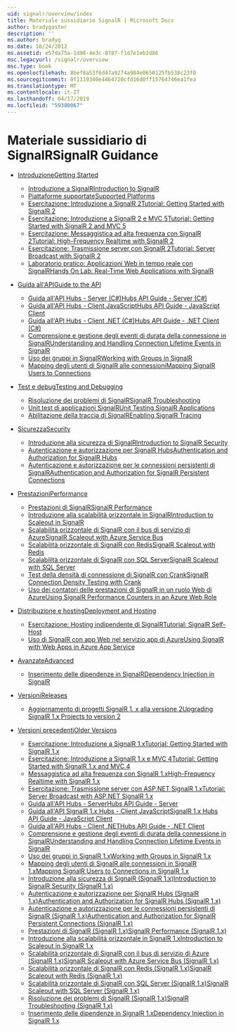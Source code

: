 ```yaml
---
uid: signalr/overview/index
title: Materiale sussidiario SignalR | Microsoft Docs
author: bradygaster
description: ''
ms.author: bradyg
ms.date: 10/24/2012
ms.assetid: e57da75a-1d98-4e3c-8787-f1d7e1eb2d86
msc.legacyurl: /signalr/overview
msc.type: book
ms.openlocfilehash: 8bef8a53f6d47a9274a984e0650125fb538c23f0
ms.sourcegitcommit: 0f1119340e4464720cfd16d0ff15764746ea1fea
ms.translationtype: MT
ms.contentlocale: it-IT
ms.lasthandoff: 04/17/2019
ms.locfileid: "59380067"
---
```

# <a name="signalr-guidance"></a><span data-ttu-id="b8829-102">Materiale sussidiario di SignalR</span><span class="sxs-lookup"><span data-stu-id="b8829-102">SignalR Guidance</span></span>

- [<span data-ttu-id="b8829-103">Introduzione</span><span class="sxs-lookup"><span data-stu-id="b8829-103">Getting Started</span></span>](getting-started/index.md)

    - [<span data-ttu-id="b8829-104">Introduzione a SignalR</span><span class="sxs-lookup"><span data-stu-id="b8829-104">Introduction to SignalR</span></span>](getting-started/introduction-to-signalr.md)
    - [<span data-ttu-id="b8829-105">Piattaforme supportate</span><span class="sxs-lookup"><span data-stu-id="b8829-105">Supported Platforms</span></span>](getting-started/supported-platforms.md)
    - [<span data-ttu-id="b8829-106">Esercitazione: Introduzione a SignalR 2</span><span class="sxs-lookup"><span data-stu-id="b8829-106">Tutorial: Getting Started with SignalR 2</span></span>](getting-started/tutorial-getting-started-with-signalr.md)
    - [<span data-ttu-id="b8829-107">Esercitazione: Introduzione a SignalR 2 e MVC 5</span><span class="sxs-lookup"><span data-stu-id="b8829-107">Tutorial: Getting Started with SignalR 2 and MVC 5</span></span>](getting-started/tutorial-getting-started-with-signalr-and-mvc.md)
    - [<span data-ttu-id="b8829-108">Esercitazione: Messaggistica ad alta frequenza con SignalR 2</span><span class="sxs-lookup"><span data-stu-id="b8829-108">Tutorial: High-Frequency Realtime with SignalR 2</span></span>](getting-started/tutorial-high-frequency-realtime-with-signalr.md)
    - [<span data-ttu-id="b8829-109">Esercitazione: Trasmissione server con SignalR 2</span><span class="sxs-lookup"><span data-stu-id="b8829-109">Tutorial: Server Broadcast with SignalR 2</span></span>](getting-started/tutorial-server-broadcast-with-signalr.md)
    - [<span data-ttu-id="b8829-110">Laboratorio pratico: Applicazioni Web in tempo reale con SignalR</span><span class="sxs-lookup"><span data-stu-id="b8829-110">Hands On Lab: Real-Time Web Applications with SignalR</span></span>](getting-started/real-time-web-applications-with-signalr.md)
- [<span data-ttu-id="b8829-111">Guida all'API</span><span class="sxs-lookup"><span data-stu-id="b8829-111">Guide to the API</span></span>](guide-to-the-api/index.md)

    - [<span data-ttu-id="b8829-112">Guida all'API Hubs - Server (C#)</span><span class="sxs-lookup"><span data-stu-id="b8829-112">Hubs API Guide - Server (C#)</span></span>](guide-to-the-api/hubs-api-guide-server.md)
    - [<span data-ttu-id="b8829-113">Guida all'API Hubs - Client JavaScript</span><span class="sxs-lookup"><span data-stu-id="b8829-113">Hubs API Guide - JavaScript Client</span></span>](guide-to-the-api/hubs-api-guide-javascript-client.md)
    - [<span data-ttu-id="b8829-114">Guida all'API Hubs - Client .NET (C#)</span><span class="sxs-lookup"><span data-stu-id="b8829-114">Hubs API Guide - .NET Client (C#)</span></span>](guide-to-the-api/hubs-api-guide-net-client.md)
    - [<span data-ttu-id="b8829-115">Comprensione e gestione degli eventi di durata della connessione in SignalR</span><span class="sxs-lookup"><span data-stu-id="b8829-115">Understanding and Handling Connection Lifetime Events in SignalR</span></span>](guide-to-the-api/handling-connection-lifetime-events.md)
    - [<span data-ttu-id="b8829-116">Uso dei gruppi in SignalR</span><span class="sxs-lookup"><span data-stu-id="b8829-116">Working with Groups in SignalR</span></span>](guide-to-the-api/working-with-groups.md)
    - [<span data-ttu-id="b8829-117">Mapping degli utenti di SignalR alle connessioni</span><span class="sxs-lookup"><span data-stu-id="b8829-117">Mapping SignalR Users to Connections</span></span>](guide-to-the-api/mapping-users-to-connections.md)
- [<span data-ttu-id="b8829-118">Test e debug</span><span class="sxs-lookup"><span data-stu-id="b8829-118">Testing and Debugging</span></span>](testing-and-debugging/index.md)

    - [<span data-ttu-id="b8829-119">Risoluzione dei problemi di SignalR</span><span class="sxs-lookup"><span data-stu-id="b8829-119">SignalR Troubleshooting</span></span>](testing-and-debugging/troubleshooting.md)
    - [<span data-ttu-id="b8829-120">Unit test di applicazioni SignalR</span><span class="sxs-lookup"><span data-stu-id="b8829-120">Unit Testing SignalR Applications</span></span>](testing-and-debugging/unit-testing-signalr-applications.md)
    - [<span data-ttu-id="b8829-121">Abilitazione della traccia di SignalR</span><span class="sxs-lookup"><span data-stu-id="b8829-121">Enabling SignalR Tracing</span></span>](testing-and-debugging/enabling-signalr-tracing.md)
- [<span data-ttu-id="b8829-122">Sicurezza</span><span class="sxs-lookup"><span data-stu-id="b8829-122">Security</span></span>](security/index.md)

    - [<span data-ttu-id="b8829-123">Introduzione alla sicurezza di SignalR</span><span class="sxs-lookup"><span data-stu-id="b8829-123">Introduction to SignalR Security</span></span>](security/introduction-to-security.md)
    - [<span data-ttu-id="b8829-124">Autenticazione e autorizzazione per SignalR Hubs</span><span class="sxs-lookup"><span data-stu-id="b8829-124">Authentication and Authorization for SignalR Hubs</span></span>](security/hub-authorization.md)
    - [<span data-ttu-id="b8829-125">Autenticazione e autorizzazione per le connessioni persistenti di SignalR</span><span class="sxs-lookup"><span data-stu-id="b8829-125">Authentication and Authorization for SignalR Persistent Connections</span></span>](security/persistent-connection-authorization.md)
- [<span data-ttu-id="b8829-126">Prestazioni</span><span class="sxs-lookup"><span data-stu-id="b8829-126">Performance</span></span>](performance/index.md)

    - [<span data-ttu-id="b8829-127">Prestazioni di SignalR</span><span class="sxs-lookup"><span data-stu-id="b8829-127">SignalR Performance</span></span>](performance/signalr-performance.md)
    - [<span data-ttu-id="b8829-128">Introduzione alla scalabilità orizzontale in SignalR</span><span class="sxs-lookup"><span data-stu-id="b8829-128">Introduction to Scaleout in SignalR</span></span>](performance/scaleout-in-signalr.md)
    - [<span data-ttu-id="b8829-129">Scalabilità orizzontale di SignalR con il bus di servizio di Azure</span><span class="sxs-lookup"><span data-stu-id="b8829-129">SignalR Scaleout with Azure Service Bus</span></span>](performance/scaleout-with-windows-azure-service-bus.md)
    - [<span data-ttu-id="b8829-130">Scalabilità orizzontale di SignalR con Redis</span><span class="sxs-lookup"><span data-stu-id="b8829-130">SignalR Scaleout with Redis</span></span>](performance/scaleout-with-redis.md)
    - [<span data-ttu-id="b8829-131">Scalabilità orizzontale di SignalR con SQL Server</span><span class="sxs-lookup"><span data-stu-id="b8829-131">SignalR Scaleout with SQL Server</span></span>](performance/scaleout-with-sql-server.md)
    - [<span data-ttu-id="b8829-132">Test della densità di connessione di SignalR con Crank</span><span class="sxs-lookup"><span data-stu-id="b8829-132">SignalR Connection Density Testing with Crank</span></span>](performance/signalr-connection-density-testing-with-crank.md)
    - [<span data-ttu-id="b8829-133">Uso dei contatori delle prestazioni di SignalR in un ruolo Web di Azure</span><span class="sxs-lookup"><span data-stu-id="b8829-133">Using SignalR Performance Counters in an Azure Web Role</span></span>](performance/using-signalr-performance-counters-in-an-azure-web-role.md)
- [<span data-ttu-id="b8829-134">Distribuzione e hosting</span><span class="sxs-lookup"><span data-stu-id="b8829-134">Deployment and Hosting</span></span>](deployment/index.md)

    - [<span data-ttu-id="b8829-135">Esercitazione: Hosting indipendente di SignalR</span><span class="sxs-lookup"><span data-stu-id="b8829-135">Tutorial: SignalR Self-Host</span></span>](deployment/tutorial-signalr-self-host.md)
    - [<span data-ttu-id="b8829-136">Uso di SignalR con app Web nel servizio app di Azure</span><span class="sxs-lookup"><span data-stu-id="b8829-136">Using SignalR with Web Apps in Azure App Service</span></span>](deployment/using-signalr-with-azure-web-sites.md)
- [<span data-ttu-id="b8829-137">Avanzate</span><span class="sxs-lookup"><span data-stu-id="b8829-137">Advanced</span></span>](advanced/index.md)

    - [<span data-ttu-id="b8829-138">Inserimento delle dipendenze in SignalR</span><span class="sxs-lookup"><span data-stu-id="b8829-138">Dependency Injection in SignalR</span></span>](advanced/dependency-injection.md)
- [<span data-ttu-id="b8829-139">Versioni</span><span class="sxs-lookup"><span data-stu-id="b8829-139">Releases</span></span>](releases/index.md)

    - [<span data-ttu-id="b8829-140">Aggiornamento di progetti SignalR 1. x alla versione 2</span><span class="sxs-lookup"><span data-stu-id="b8829-140">Upgrading SignalR 1.x Projects to version 2</span></span>](releases/upgrading-signalr-1x-projects-to-20.md)
- [<span data-ttu-id="b8829-141">Versioni precedenti</span><span class="sxs-lookup"><span data-stu-id="b8829-141">Older Versions</span></span>](older-versions/index.md)

    - [<span data-ttu-id="b8829-142">Esercitazione: Introduzione a SignalR 1.x</span><span class="sxs-lookup"><span data-stu-id="b8829-142">Tutorial: Getting Started with SignalR 1.x</span></span>](older-versions/tutorial-getting-started-with-signalr.md)
    - [<span data-ttu-id="b8829-143">Esercitazione: Introduzione a SignalR 1.x e MVC 4</span><span class="sxs-lookup"><span data-stu-id="b8829-143">Tutorial: Getting Started with SignalR 1.x and MVC 4</span></span>](older-versions/tutorial-getting-started-with-signalr-and-mvc-4.md)
    - [<span data-ttu-id="b8829-144">Messaggistica ad alta frequenza con SignalR 1.x</span><span class="sxs-lookup"><span data-stu-id="b8829-144">High-Frequency Realtime with SignalR 1.x</span></span>](older-versions/tutorial-high-frequency-realtime-with-signalr.md)
    - [<span data-ttu-id="b8829-145">Esercitazione: Trasmissione server con ASP.NET SignalR 1.x</span><span class="sxs-lookup"><span data-stu-id="b8829-145">Tutorial: Server Broadcast with ASP.NET SignalR 1.x</span></span>](older-versions/tutorial-server-broadcast-with-aspnet-signalr.md)
    - [<span data-ttu-id="b8829-146">Guida all'API Hubs - Server</span><span class="sxs-lookup"><span data-stu-id="b8829-146">Hubs API Guide - Server</span></span>](older-versions/signalr-1x-hubs-api-guide-server.md)
    - [<span data-ttu-id="b8829-147">Guida all'API SignalR 1.x Hubs - Client JavaScript</span><span class="sxs-lookup"><span data-stu-id="b8829-147">SignalR 1.x Hubs API Guide - JavaScript Client</span></span>](older-versions/signalr-1x-hubs-api-guide-javascript-client.md)
    - [<span data-ttu-id="b8829-148">Guida all'API Hubs - Client .NET</span><span class="sxs-lookup"><span data-stu-id="b8829-148">Hubs API Guide - .NET Client</span></span>](older-versions/signalr-1x-hubs-api-guide-net-client.md)
    - [<span data-ttu-id="b8829-149">Comprensione e gestione degli eventi di durata della connessione in SignalR</span><span class="sxs-lookup"><span data-stu-id="b8829-149">Understanding and Handling Connection Lifetime Events in SignalR</span></span>](older-versions/handling-connection-lifetime-events.md)
    - [<span data-ttu-id="b8829-150">Uso dei gruppi in SignalR 1.x</span><span class="sxs-lookup"><span data-stu-id="b8829-150">Working with Groups in SignalR 1.x</span></span>](older-versions/working-with-groups.md)
    - [<span data-ttu-id="b8829-151">Mapping degli utenti di SignalR alle connessioni in SignalR 1.x</span><span class="sxs-lookup"><span data-stu-id="b8829-151">Mapping SignalR Users to Connections in SignalR 1.x</span></span>](older-versions/mapping-users-to-connections.md)
    - [<span data-ttu-id="b8829-152">Introduzione alla sicurezza di SignalR (SignalR 1.x)</span><span class="sxs-lookup"><span data-stu-id="b8829-152">Introduction to SignalR Security (SignalR 1.x)</span></span>](older-versions/introduction-to-security.md)
    - [<span data-ttu-id="b8829-153">Autenticazione e autorizzazione per SignalR Hubs (SignalR 1.x)</span><span class="sxs-lookup"><span data-stu-id="b8829-153">Authentication and Authorization for SignalR Hubs (SignalR 1.x)</span></span>](older-versions/hub-authorization.md)
    - [<span data-ttu-id="b8829-154">Autenticazione e autorizzazione per le connessioni persistenti di SignalR (SignalR 1.x)</span><span class="sxs-lookup"><span data-stu-id="b8829-154">Authentication and Authorization for SignalR Persistent Connections (SignalR 1.x)</span></span>](older-versions/persistent-connection-authorization.md)
    - [<span data-ttu-id="b8829-155">Prestazioni di SignalR (SignalR 1.x)</span><span class="sxs-lookup"><span data-stu-id="b8829-155">SignalR Performance (SignalR 1.x)</span></span>](older-versions/signalr-performance.md)
    - [<span data-ttu-id="b8829-156">Introduzione alla scalabilità orizzontale in SignalR 1.x</span><span class="sxs-lookup"><span data-stu-id="b8829-156">Introduction to Scaleout in SignalR 1.x</span></span>](older-versions/scaleout-in-signalr.md)
    - [<span data-ttu-id="b8829-157">Scalabilità orizzontale di SignalR con il bus di servizio di Azure (SignalR 1.x)</span><span class="sxs-lookup"><span data-stu-id="b8829-157">SignalR Scaleout with Azure Service Bus (SignalR 1.x)</span></span>](older-versions/scaleout-with-windows-azure-service-bus.md)
    - [<span data-ttu-id="b8829-158">Scalabilità orizzontale di SignalR con Redis (SignalR 1.x)</span><span class="sxs-lookup"><span data-stu-id="b8829-158">SignalR Scaleout with Redis (SignalR 1.x)</span></span>](older-versions/scaleout-with-redis.md)
    - [<span data-ttu-id="b8829-159">Scalabilità orizzontale di SignalR con SQL Server (SignalR 1.x)</span><span class="sxs-lookup"><span data-stu-id="b8829-159">SignalR Scaleout with SQL Server (SignalR 1.x)</span></span>](older-versions/scaleout-with-sql-server.md)
    - [<span data-ttu-id="b8829-160">Risoluzione dei problemi di SignalR (SignalR 1.x)</span><span class="sxs-lookup"><span data-stu-id="b8829-160">SignalR Troubleshooting (SignalR 1.x)</span></span>](older-versions/troubleshooting.md)
    - [<span data-ttu-id="b8829-161">Inserimento delle dipendenze in SignalR 1.x</span><span class="sxs-lookup"><span data-stu-id="b8829-161">Dependency Injection in SignalR 1.x</span></span>](older-versions/dependency-injection.md)
